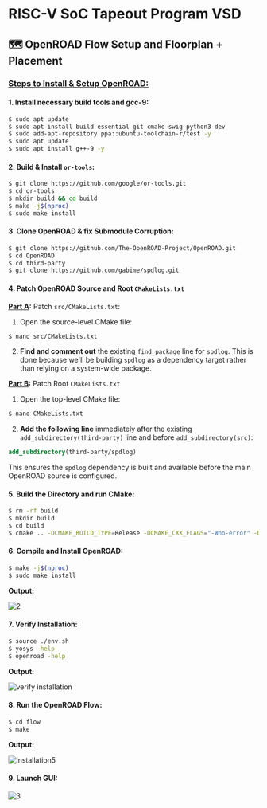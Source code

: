 # RISC-V SoC Tapeout Program VSD 
## 🗺️ OpenROAD Flow Setup and Floorplan + Placement
### <ins>Steps to Install & Setup OpenROAD: </ins>
#### 1. Install necessary build tools and gcc-9:

``` bash
$ sudo apt update
$ sudo apt install build-essential git cmake swig python3-dev
$ sudo add-apt-repository ppa::ubuntu-toolchain-r/test -y
$ sudo apt update
$ sudo apt install g++-9 -y
```
#### 2. Build & Install `or-tools`:

``` bash
$ git clone https://github.com/google/or-tools.git
$ cd or-tools
$ mkdir build && cd build
$ make -j$(nproc)
$ sudo make install
```

#### 3. Clone OpenROAD & fix Submodule Corruption:

``` bash
$ git clone https://github.com/The-OpenROAD-Project/OpenROAD.git
$ cd OpenROAD
$ cd third-party
$ git clone https://github.com/gabime/spdlog.git
```


#### 4. Patch OpenROAD Source and Root `CMakeLists.txt`
**<ins>Part A</ins>:** Patch `src/CMakeLists.txt`:

1.  Open the source-level CMake file:
``` bash 
$ nano src/CMakeLists.txt
```
2.  **Find and comment out** the existing `find_package` line for `spdlog`. This is done because we'll be building `spdlog` as a dependency target rather than relying on a system-wide package.


**<ins>Part B</ins>:** Patch Root `CMakeLists.txt`

1.  Open the top-level CMake file:
     
```bash
$ nano CMakeLists.txt
```
2.  **Add the following line** immediately after the existing `add_subdirectory(third-party)` line and before `add_subdirectory(src)`:

 ```cmake
 add_subdirectory(third-party/spdlog) 
```
This ensures the `spdlog` dependency is built and available before the main OpenROAD source is configured.

#### 5. Build the Directory and run CMake:

``` bash
$ rm -rf build
$ mkdir build
$ cd build
$ cmake .. -DCMAKE_BUILD_TYPE=Release -DCMAKE_CXX_FLAGS="-Wno-error" -DCMAKE_PREFIX_PATH="/usr/local" -DCMAKE_CXX_COMPILER=/usr/bin/g++-9
```

#### 6. Compile and Install OpenROAD:

``` bash
$ make -j$(nproc)
$ sudo make install
```

**Output:**

![2](https://github.com/user-attachments/assets/67d828ef-c4d2-4bcd-a1ba-a04ccc3847c2)


#### 7. Verify Installation:

``` bash
$ source ./env.sh
$ yosys -help
$ openroad -help
```

**Output:**

![verify installation](https://github.com/user-attachments/assets/6a5624f5-68f7-4a00-8a9c-5bf422ce45da)

#### 8. Run the OpenROAD Flow:

``` bash
$ cd flow
$ make
```

**Output:**

![installation5](https://github.com/user-attachments/assets/e535b7c8-147b-4c96-b9bb-5dc9744ee649)

#### 9. Launch GUI:

![3](https://github.com/user-attachments/assets/9c102cb1-3a10-4574-bc9b-89fd0e31414f)
